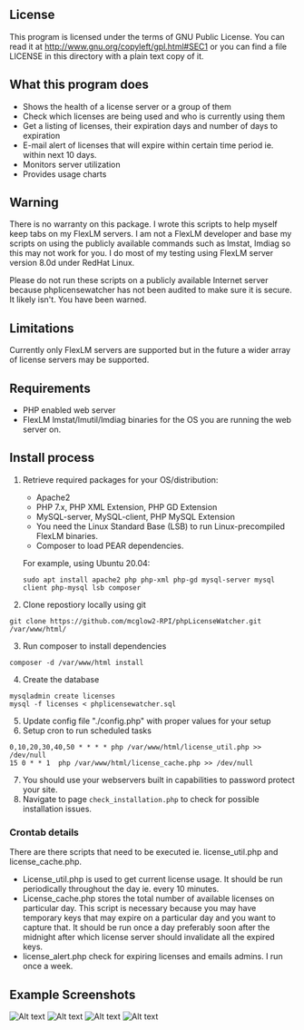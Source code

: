 ## License

   This program is licensed under the terms of GNU Public License. You can read it at http://www.gnu.org/copyleft/gpl.html#SEC1 or you can find a file LICENSE in this directory with a plain text copy of it.

## What this program does

* Shows the health of a license server or a group of them
* Check which licenses are being used and who is currently using them
* Get a listing of licenses, their expiration days and number of days to expiration
* E-mail alert of licenses that will expire within certain time period ie. within next 10 days.
* Monitors server utilization
* Provides usage charts

## Warning

   There is no warranty on this package. I wrote this scripts to help myself
   keep tabs on my FlexLM servers. I am not a FlexLM developer and base my
   scripts on using the publicly available commands such as lmstat, lmdiag so
   this may not work for you. I do most of my testing using FlexLM server
   version 8.0d under RedHat Linux.

   Please do not run these scripts on a publicly available Internet server
   because phplicensewatcher has not been audited to make sure it is secure.
   It likely isn't. You have been warned.

## Limitations

   Currently only FlexLM servers are supported but in the future a wider array of license servers may be supported.

## Requirements

* PHP enabled web server
* FlexLM lmstat/lmutil/lmdiag binaries for the OS you are running the web server on.


## Install process
1. Retrieve required packages for your OS/distribution:
   * Apache2
   * PHP 7.x, PHP XML Extension, PHP GD Extension
   * MySQL-server, MySQL-client, PHP MySQL Extension
   * You need the Linux Standard Base (LSB) to run Linux-precompiled FlexLM binaries.
   * Composer to load PEAR dependencies.
   
   For example, using Ubuntu 20.04:
   ```
   sudo apt install apache2 php php-xml php-gd mysql-server mysql client php-mysql lsb composer
   ```
2. Clone repostiory locally using git
```
git clone https://github.com/mcglow2-RPI/phpLicenseWatcher.git /var/www/html/
```
3. Run composer to install dependencies
```
composer -d /var/www/html install
```
4. Create the database
```
mysqladmin create licenses
mysql -f licenses < phplicensewatcher.sql
```
5. Update config file "./config.php" with proper values for your setup
6. Setup cron to run scheduled tasks
```0 6 * * 1 php /var/www/html/license_alert.php >> /dev/null
0,10,20,30,40,50 * * * * php /var/www/html/license_util.php >> /dev/null
15 0 * * 1  php /var/www/html/license_cache.php >> /dev/null
```
7. You should use your webservers built in capabilities to password protect your site.
8. Navigate to page `check_installation.php` to check for possible installation issues.

### Crontab details

There are there scripts that need to be executed ie. license_util.php and license_cache.php.

* License_util.php is used to get current license usage. It should be run periodically throughout the day ie. every 10 minutes.
* License_cache.php stores the total number of available licenses on particular day. This script is necessary because you may have temporary keys that may expire on a particular day and you want to capture that. It should be run once a day preferably soon after the midnight after which license server should invalidate all the expired keys.
* license_alert.php check for expiring licenses and emails admins.  I run once a week.



## Example Screenshots
![Alt text](https://github.com/rpi-dotcio/phpLicenseWatcher/raw/assets/screenshot1.png?raw=true "List of license servers")
![Alt text](https://github.com/rpi-dotcio/phpLicenseWatcher/raw/assets/screenshot2.png?raw=true "List of features and licenses in use")
![Alt text](https://github.com/rpi-dotcio/phpLicenseWatcher/raw/assets/screenshot3.png?raw=true "License usage statistics")
![Alt text](https://github.com/rpi-dotcio/phpLicenseWatcher/raw/assets/screenshot4.png?raw=true "License usage statistics")
